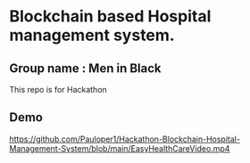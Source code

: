 # Blockchain based Hospital management system.

## Group name : Men in Black
This repo is for Hackathon 

## Demo
https://github.com/Pauloper1/Hackathon-Blockchain-Hospital-Management-System/blob/main/EasyHealthCareVideo.mp4
